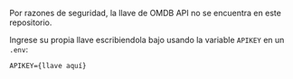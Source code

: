 Por razones de seguridad, la llave de OMDB API no se encuentra en este repositorio.

Ingrese su propia llave escribiendola bajo usando la variable `APIKEY` en un `.env`:

```
APIKEY={llave aquí}
```